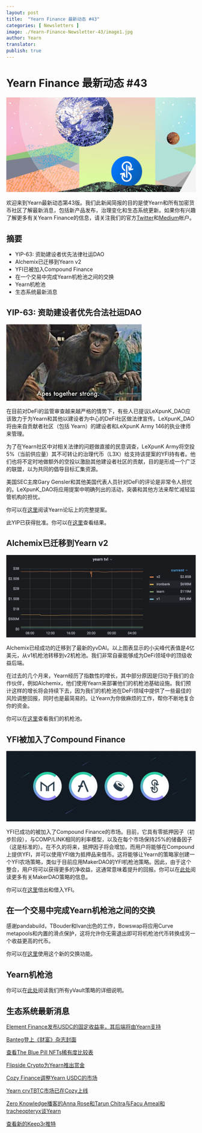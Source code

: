 ```yaml
---
layout: post
title:  "Yearn Finance 最新动态 #43"
categories: [ Newsletters ]
image: ./Yearn-Finance-Newsletter-43/image1.jpg
author: Yearn
translator:
publish: true
---
```


# Yearn Finance 最新动态 #43

![](image1.jpg)

欢迎来到Yearn最新动态第43版。我们此新闻简报的目的是使Yearn和所有加密货币社区了解最新消息，包括新产品发布，治理变化和生态系统更新。如果你有兴趣了解更多有关Yearn Finance的信息，请关注我们的官方[Twitter](https://twitter.com/iearnfinance)和[Medium](https://medium.com/iearn)帐户。

## **摘要**

- YIP-63: 资助建设者优先法律社运DAO
- Alchemix已迁移到Yearn v2
- YFI已被加入Compound Finance
- 在一个交易中完成Yearn机枪池之间的交换
- Yearn机枪池
- 生态系统最新消息

## **YIP-63: 资助建设者优先合法社运DAO**

![](image2.jpg)

在目前对DeFi的监管审查越来越严格的情势下，有些人已提议LeXpunK_DAO应该致力于为Yearn和其他以建设者为中心的DeFi社区做法律宣传。LeXpunK_DAO将由来自贡献者社区（包括 Yearn）的建设者和LeXpunK Army 146的执业律师来管理。

为了在Yearn社区中对相关法律的问题做直接的民意调查，LeXpunK Army将空投5%（当前供应量）其不可转让的治理代币（L3X）给支持该提案的YFI持有者。他们也将不定时地做额外的空投以激励其他建设者社区的贡献，目的是形成一个广泛的联盟，以为共同的倡导目标汇集资源。

美国SEC主席Gary Gensler和其他美国代表人员针对DeFi的评论是非常令人担忧的。LeXpunK_DAO将应用提案中明确列出的活动，突袭和其他方法来帮忙减轻监管机构的担忧。

你可以在[这里](https://gov.yearn.finance/t/yip-63-fund-builder-first-legal-activism-dao/11280)阅读Yearn论坛上的完整提案。

此YIP已获得批准。你可以在[这里](https://gov.yearn.finance/t/proposal-fund-builder-first-legal-activism-dao/11280)查看结果。

## **Alchemix已迁移到Yearn v2**

![](image3.jpg)

Alchemix已经成功的迁移到了最新的yvDAI。以上图表显示的小尖峰代表值是4亿美元，从v1机枪池转移到v2机枪池。我们非常自豪能够成为DeFi领域中的顶级收益后端。

在过去的几个月来，Yearn经历了指数性的增长，其中部分原因是归功于我们的合作伙伴，例如Alchemix，他们使用Yearn来部署他们的机枪池基础设施。我们预计这样的增长将会持续下去，因为我们的机枪池在DeFi领域中提供了一些最佳的风险调整回报，同时也是最简易的。让Yearn为你做麻烦的工作，帮你不断地复合你的资金。

你可以在[这里](https://yearn.finance/vaults)查看我们的机枪池。

## **YFI被加入了Compound Finance**

![](image4.jpg)

YFI已成功的被加入了Compound Finance的市场。目前，它具有零抵押因子（初步阶段），与COMP/LINK相同的利率模型，以及在每个市场保持25%的储备因子（这是标准的）。在不久的将来，抵押因子将会增加，而用户将能够在Compound上提供YFI，并可以使用YFI做为抵押品来借币。这将能够让Yearn的策略家创建一个YFI农场策略，类似于目前应用MakerDAO的YFI机枪池策略。因此，由于这个整合，用户将可以获得更多的净收益，这通常意味着提升的回报。你可以在[此处](https://yearn.fi/invest/0xE14d13d8B3b85aF791b2AADD661cDBd5E6097Db1)阅读更多有关MakerDAO策略的信息。

你可以在[这里](https://app.compound.finance/)借出和借入YFI。

## **在一个交易中完成Yearn机枪池之间的交换**

感谢pandabuild，TBouder和Ivan出色的工作，Bowswap将应用Curve metapools和内置的滑点保护，这将允许你无需退出即可将机枪池代币转换成另一个收益更高的代币。

你可以在[这里](https://bowswap.finance/)使用这个新的交换功能。

## **Yearn机枪池**

你可以在[此处](https://medium.com/yearn-state-of-the-vaults/the-vaults-at-yearn-9237905ffed3)阅读我们所有yVault策略的详细说明。

## **生态系统最新消息**

[Element Finance发布USDC的固定收益率，其后端将由Yearn支持](https://twitter.com/element_fi/status/1422934199284215810?s=20)

[Banteg登上《财富》杂志封面](https://twitter.com/FortuneMagazine/status/1420803860336152577)

[查看The Blue Pill NFTs稀有度比较表](https://github.com/banteg/blue-pill#rarity-table)

[Flipside Crypto为Yearn推出赏金](https://twitter.com/BmurrayFlipside/status/1421147576674422788)

[Cozy Finance调整Yearn USDC的市场](https://twitter.com/cozyfinance/status/1422226784674664453)

[Yearn crvTBTC市场已在Cozy上线](https://twitter.com/cozyfinance/status/1422633897490223107)

[Zero Knowledge播客的Anna Rose和Tarun Chitra与Facu Ameal和tracheopteryx谈Yearn](https://www.zeroknowledge.fm/192)

[查看新的Keep3r推特](https://twitter.com/thekeep3r)

